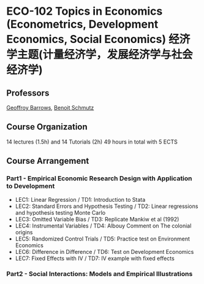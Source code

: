 # ECO-102 Topics in Economics (Econometrics, Development Economics, Social Economics) 经济学主题(计量经济学，发展经济学与社会经济学)

## Professors
[Geoffroy Barrows](https://sites.google.com/site/geoffreybarrows/), [Benoit Schmutz](https://sites.google.com/site/benoitschmutz/)

## Course Organization
14 lectures (1.5h) and 14 Tutorials (2h) 49 hours in total with 5 ECTS

## Course Arrangement
### Part1 - Empirical Economic Research Design with Application to Development
* LEC1: Linear Regression / TD1: Introduction to Stata
* LEC2: Standard Errors and Hypothesis Testing / TD2: Linear regressions and hypothesis testing Monte Carlo
* LEC3: Omitted Variable Bias / TD3: Replicate Mankiw et al (1992)
* LEC4: Instrumental Variables / TD4:  Albouy Comment on The colonial origins
* LEC5: Randomized Control Trials / TD5: Practice test on Environment Economics
* LEC6: Difference in Difference / TD6: Test on Development Economics
* LEC7: Fixed Effects with IV / TD7: IV example with fixed effects

### Part2 - Social Interactions: Models and Empirical Illustrations
